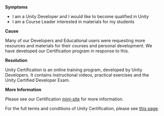 
        

**Symptoms** 

*   I am a Unity Developer and I would like to become qualified in Unity
*   I am a Course Leader interested in materials for my students

**Cause** 

Many of our Developers and Educational users were requesting more resources and materials for their courses and personal development. We have developed our Certification program in response to this.

**Resolution** 

Unity Certification is an online training program, developed by Unity Developers. It contains instructional videos, practical exercises and the Unity Certified Developer Exam.

**More Information** 

Please see our Certification [mini-site](https://certification.unity.com/) for more information.

For the full terms and conditions of Unity Certification, please see [this page](https://certification.unity.com/profiles/cms_certification/themes/certification/docs/terms-and-conditions.pdf).


      